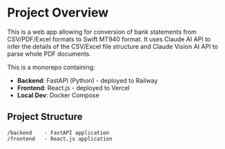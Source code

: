 # Project Overview

This is a web app allowing for conversion of bank statements from CSV/PDF/Excel formats to Swift MT940 format.
It uses Claude AI API to infer the details of the CSV/Excel file structure and Claude Vision AI API to parse whole PDF documents.

This is a monorepo containing:
- **Backend**: FastAPI (Python) - deployed to Railway
- **Frontend**: React.js - deployed to Vercel
- **Local Dev**: Docker Compose

## Project Structure
```
/backend    - FastAPI application
/frontend   - React.js application
```